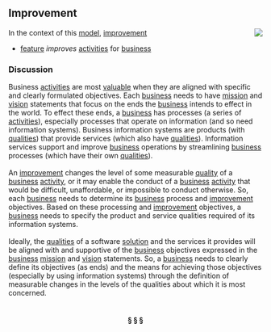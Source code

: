 ## Improvement

<img src="https://rawgithub.com/nikboyd/sample-domain/master/images/improvement.svg" align="right"/>

In the context of this [model](../README.md), [improvement](https://github.com/nikboyd/sample-domain/blob/master/topics/improvement.md)

* [feature](https://github.com/nikboyd/sample-domain/blob/master/topics/feature.md) <i>improves</i> [activities](https://github.com/nikboyd/sample-domain/blob/master/topics/activity.md) for [business](https://github.com/nikboyd/sample-domain/blob/master/topics/business.md)

### Discussion


Business [activities](https://github.com/nikboyd/sample-domain/blob/master/topics/activity.md) are most <a href="value.html">valuable</a> when they are aligned with specific and clearly formulated objectives.
Each [business](https://github.com/nikboyd/sample-domain/blob/master/topics/business.md) needs to have [mission](https://github.com/nikboyd/sample-domain/blob/master/topics/mission.md) and [vision](https://github.com/nikboyd/sample-domain/blob/master/topics/vision.md) statements that focus on the ends the [business](https://github.com/nikboyd/sample-domain/blob/master/topics/business.md) intends to effect in the world.
To effect these ends, a [business](https://github.com/nikboyd/sample-domain/blob/master/topics/business.md) has processes (a series of [activities](https://github.com/nikboyd/sample-domain/blob/master/topics/activity.md)), especially processes that operate on information
(and so need information systems).
Business information systems are products (with <a href="../../papers/rhetoric/quality/alignment.htm#business.qualities">qualities</a>) that provide services (which also have <a href="../../papers/rhetoric/quality/alignment.htm#business.qualities">qualities</a>).
Information services support and improve [business](https://github.com/nikboyd/sample-domain/blob/master/topics/business.md) operations by streamlining [business](https://github.com/nikboyd/sample-domain/blob/master/topics/business.md) processes
(which have their own <a href="../../papers/rhetoric/quality/alignment.htm#business.qualities">qualities</a>).<br/><br/>An [improvement](https://github.com/nikboyd/sample-domain/blob/master/topics/improvement.md) changes the level of some measurable <a href="../../papers/rhetoric/quality/alignment.htm#business.qualities">quality</a> of a [business](https://github.com/nikboyd/sample-domain/blob/master/topics/business.md) [activity](https://github.com/nikboyd/sample-domain/blob/master/topics/activity.md), or it may enable the conduct
of a [business](https://github.com/nikboyd/sample-domain/blob/master/topics/business.md) [activity](https://github.com/nikboyd/sample-domain/blob/master/topics/activity.md) that would be difficult, unaffordable, or impossible to conduct otherwise.
So, each [business](https://github.com/nikboyd/sample-domain/blob/master/topics/business.md) needs to determine its [business](https://github.com/nikboyd/sample-domain/blob/master/topics/business.md) process and [improvement](https://github.com/nikboyd/sample-domain/blob/master/topics/improvement.md) objectives.
Based on these processing and [improvement](https://github.com/nikboyd/sample-domain/blob/master/topics/improvement.md) objectives, a [business](https://github.com/nikboyd/sample-domain/blob/master/topics/business.md) needs to specify the product and service
qualities required of its information systems.<br/><br/>Ideally, the <a href="../../papers/rhetoric/quality/alignment.htm#business.qualities">qualities</a> of a software [solution](https://github.com/nikboyd/sample-domain/blob/master/topics/solution.md) and the services it provides will be aligned with and supportive of
the [business](https://github.com/nikboyd/sample-domain/blob/master/topics/business.md) objectives expressed in the [business](https://github.com/nikboyd/sample-domain/blob/master/topics/business.md) [mission](https://github.com/nikboyd/sample-domain/blob/master/topics/mission.md) and [vision](https://github.com/nikboyd/sample-domain/blob/master/topics/vision.md) statements.
So, a [business](https://github.com/nikboyd/sample-domain/blob/master/topics/business.md) needs to clearly define its objectives (as ends) and the means for achieving those objectives
(especially by using information systems) through the definition of measurable changes in the levels of the
qualities about which it is most concerned.<br/><br/>

<h4 align="center"><b>&sect; &sect; &sect;</b></h4>
